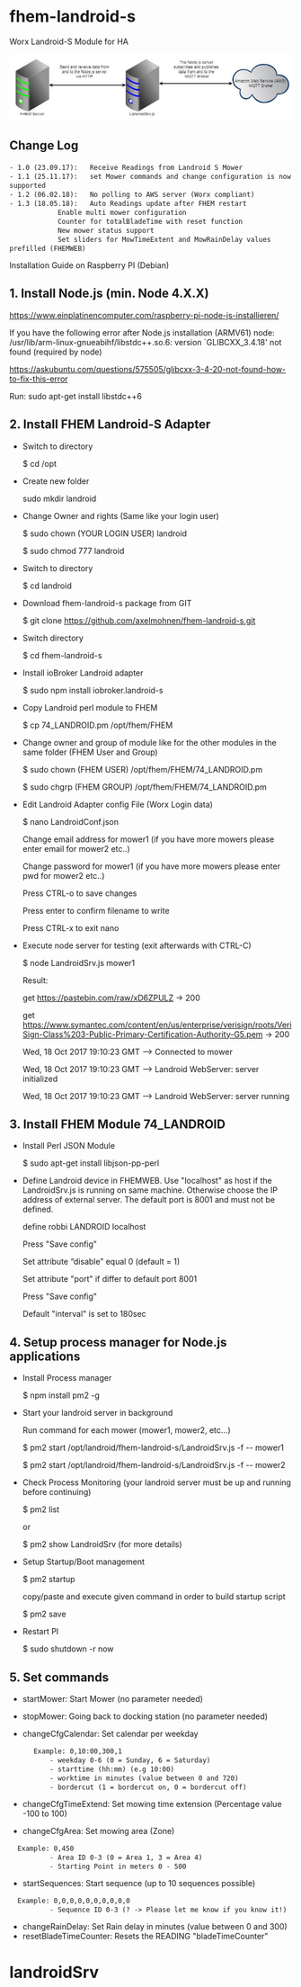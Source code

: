 # fhem-landroid-s
Worx Landroid-S Module for HA

![Logo](images/Fhem_Landroid_Adapter.jpg)

## Change Log
```
- 1.0 (23.09.17): 	Receive Readings from Landroid S Mower
- 1.1 (25.11.17): 	set Mower commands and change configuration is now supported
- 1.2 (06.02.18): 	No polling to AWS server (Worx compliant)
- 1.3 (18.05.18): 	Auto Readings update after FHEM restart
			Enable multi mower configuration
			Counter for totalBladeTime with reset function
			New mower status support
			Set sliders for MowTimeExtent and MowRainDelay values prefilled (FHEMWEB)
```
Installation Guide on Raspberry PI (Debian)

## 1. Install Node.js (min. Node 4.X.X)

  https://www.einplatinencomputer.com/raspberry-pi-node-js-installieren/

  If you have the following error after Node.js installation (ARMV61)
  node: /usr/lib/arm-linux-gnueabihf/libstdc++.so.6: version `GLIBCXX_3.4.18' not found (required by node)

  https://askubuntu.com/questions/575505/glibcxx-3-4-20-not-found-how-to-fix-this-error

  Run:
  sudo apt-get install libstdc++6



## 2. Install FHEM Landroid-S Adapter
  
  - Switch to directory
  
    $ cd /opt
    
  - Create new folder
  
      sudo mkdir landroid
  
  - Change Owner and rights (Same like your login user)
  
      $ sudo chown (YOUR LOGIN USER) landroid
      
      $ sudo chmod 777 landroid
 
  - Switch to directory
  
    $ cd landroid
    
  - Download fhem-landroid-s package from GIT
  
    $ git clone https://github.com/axelmohnen/fhem-landroid-s.git
    
  - Switch directory

    $ cd fhem-landroid-s
    
  - Install ioBroker Landroid adapter
  
    $ sudo npm install iobroker.landroid-s
    
  - Copy Landroid perl module to FHEM
    
    $ cp 74_LANDROID.pm /opt/fhem/FHEM
    
  - Change owner and group of module like for the other modules in the same folder (FHEM User and Group)
  
    $ sudo chown (FHEM USER) /opt/fhem/FHEM/74_LANDROID.pm
    
    $ sudo chgrp (FHEM GROUP) /opt/fhem/FHEM/74_LANDROID.pm
    
  - Edit Landroid Adapter config File (Worx Login data)
    
    $ nano LandroidConf.json
    
      Change email address for mower1 (if you have more mowers please enter email for mower2 etc..)
      
      Change password for mower1 (if you have more mowers please enter pwd for mower2 etc..)
      
      Press CTRL-o  to save changes
      
      Press enter to confirm filename to write
      
      Press CTRL-x to exit nano
      
  - Execute node server for testing (exit afterwards with CTRL-C)
  
    $ node LandroidSrv.js mower1
    
    Result:
    
      get  https://pastebin.com/raw/xD6ZPULZ ->  200
      
      get  https://www.symantec.com/content/en/us/enterprise/verisign/roots/VeriSign-Class%203-Public-Primary-Certification-Authority-G5.pem ->  200
      
      Wed, 18 Oct 2017 19:10:23 GMT --> Connected to mower
      
      Wed, 18 Oct 2017 19:10:23 GMT --> Landroid WebServer: server initialized
      
      Wed, 18 Oct 2017 19:10:23 GMT --> Landroid WebServer: server running

## 3. Install FHEM Module 74_LANDROID

  - Install Perl JSON Module
  
    $ sudo apt-get install libjson-pp-perl
    
  -	Define Landroid device in FHEMWEB. Use "localhost" as host if the LandroidSrv.js is running on same machine. Otherwise choose the     IP address of external server. The default port is 8001 and must not be defined.
  
    define robbi LANDROID localhost
    
    Press "Save config"
    
    Set attribute “disable” equal 0 (default = 1)
    
    Set attribute "port" if differ to default port 8001

    Press "Save config"
    
    Default "interval" is set to 180sec
    
    


## 4. Setup process manager for Node.js applications

  - Install Process manager
  
    $ npm install pm2 -g
  
  - Start your landroid server in background
  
    Run command for each mower (mower1, mower2, etc...)
    
    $ pm2 start /opt/landroid/fhem-landroid-s/LandroidSrv.js -f -- mower1
    
    $ pm2 start /opt/landroid/fhem-landroid-s/LandroidSrv.js -f -- mower2
  
  - Check Process Monitoring (your landroid server must be up and running before continuing)
  
    $ pm2 list 
    
    or
    
    $ pm2 show LandroidSrv (for more details)
  
  - Setup Startup/Boot management
  
    $ pm2 startup
    
    copy/paste and execute given command in order to build startup script
    
    $ pm2 save
  
  - Restart PI
  
    $ sudo shutdown -r now
 
 ## 5. Set commands
  - startMower: Start Mower (no parameter needed)
  
  - stopMower: Going back to docking station (no parameter needed)
  
  - changeCfgCalendar: Set calendar per weekday
  ```
    	Example: 0,10:00,300,1
      		- weekday 0-6 (0 = Sunday, 6 = Saturday)
      		- starttime (hh:mm) (e.g 10:00)
      		- worktime in minutes (value between 0 and 720)
      		- bordercut (1 = bordercut on, 0 = bordercut off)
  ```
		
  - changeCfgTimeExtend: Set mowing time extension (Percentage value -100 to 100)

  - changeCfgArea: Set mowing area (Zone)	
  ```
  	Example: 0,450
			- Area ID 0-3 (0 = Area 1, 3 = Area 4)
			- Starting Point in meters 0 - 500
  ```
  
  - startSequences: Start sequence (up to 10 sequences possible)
  ```
  	Example: 0,0,0,0,0,0,0,0,0,0
			- Sequence ID 0-3 (? -> Please let me know if you know it!)
  ```
  
  - changeRainDelay: Set Rain delay in minutes (value between 0 and 300)
  - resetBladeTimeCounter: Resets the READING "bladeTimeCounter"
  

# landroidSrv
